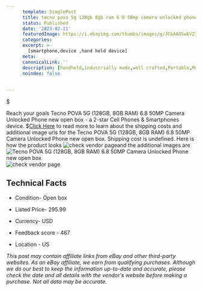 ```yaml
---
      template: SinglePost
      title: tecno pova 5g 128gb 8gb ram 6 8 50mp camera unlocked phone new open box
      status: Published
      date: '2023-02-11'
      featuredImage: https://i.ebayimg.com/thumbs/images/g/JCkAAOSwEVZi1Tqd/s-l225.jpg
      categories: 
      excerpt: >-
        [smartphone,device ,hand held device]
      meta:
      canonicalLink: ''
      description: [handheld,industrially made,well crafted,Portable,Mobile,Compact,Convenient,Lightweight,Maneuverable,Man-portable,Miniature,Carriable,Hand-held,Light,Holdable,Transportable,Mobile device,Pocket-sized,On-the-go,Wireless,Cordless,Compact size,Convenient size, smartphone,device ,hand held device]
      noindex: false
      
        
---
```

$

Reach your goals Tecno POVA 5G (128GB, 8GB RAM) 6.8 50MP Camera  Unlocked Phone new open box - a 2-star Cell Phones & Smartphones device.
$[Click Here](https://www.ebay.com/itm/314361594048?hash=item49316940c0%3Ag%3AJCkAAOSwEVZi1Tqd&amdata=enc%3AAQAHAAAA4LzpV8PIYxRaxkcupn6Mq2itp0NHAU3b%2FOpKDFlQD2NsiZPIBrwKzWCXAZQRUYtlitSUv3gLhgq2Ytbtn6kyePIyXDYO7T92VoQ%2BNvRR7PIZWvTqx3TkPSqGfkq7u8mkAYwvl4lV514BnGSVfaA1vDPUhtPM%2BPmwciKN6%2BI36lsOhCl6KsMOssM41NkX4fyMOI%2F6rq28oz7QTyAs0DhMDGgVTBjAab40kWD017KMrATE703P3lsjEhwUfTkBKGqS8XmSnohL7hg3lMt%2BRM50kK6PhzCmoZhI%2B8TsGSQYgYEV&mkevt=1&mkcid=1&mkrid=711-53200-19255-0&campid=%253CePNCampaignId%253E&customid=%253CreferenceId%253E&toolid=10049) to read more to learn about the shipping costs and additional image urls for the Tecno POVA 5G (128GB, 8GB RAM) 6.8 50MP Camera  Unlocked Phone new open box. Shipping cost is undefined. Here is how the product looks ![check vendor page](https://i.ebayimg.com/thumbs/images/g/JCkAAOSwEVZi1Tqd/s-l225.jpg)and the additional images are![Tecno POVA 5G (128GB, 8GB RAM) 6.8 50MP Camera  Unlocked Phone new open box](https://i.ebayimg.com/images/g/JCkAAOSwEVZi1Tqd/s-l500.jpg)![check vendor page](https://origin-galleryplus.ebayimg.com/ws/web/314361594048_2_0_1/225x225.jpg,https://origin-galleryplus.ebayimg.com/ws/web/314361594048_3_0_1/225x225.jpg,https://origin-galleryplus.ebayimg.com/ws/web/314361594048_4_0_1/225x225.jpg,https://origin-galleryplus.ebayimg.com/ws/web/314361594048_5_0_1/225x225.jpg)



 ## Technical Facts 



     
      

 - Condition- Open box 


      

 - Listed Price- 295.99 


      

 - Currency- USD 


      

 - Feedback score - 467 


      

 - Location - US 


      
      

 *_This post may contain affiliate links from eBay and other third-party websites. As an eBay affiliate, we earn from qualifying purchases. Although we do our best to keep the information up-to-date and accurate, please check the date and all details with the vendor's website before making a purchase. Not all data may be accurate._*






